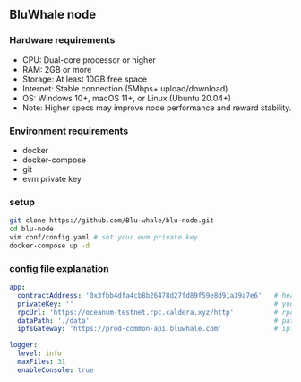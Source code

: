 ## BluWhale node

### Hardware requirements
- CPU: Dual-core processor or higher
- RAM: 2GB or more
- Storage: At least 10GB free space
- Internet: Stable connection (5Mbps+ upload/download)
- OS: Windows 10+, macOS 11+, or Linux (Ubuntu 20.04+)
- Note: Higher specs may improve node performance and reward stability.


### Environment requirements
- docker
- docker-compose
- git
- evm private key

### setup
```bash
git clone https://github.com/Blu-whale/blu-node.git
cd blu-node
vim conf/config.yaml # set your evm private key
docker-compose up -d
```


### config file explanation
```yaml
app:
  contractAddress: '0x3fbb4dfa4cb8b26478d27fd89f59e8d91a39a7e6'   # heartbeat contract address
  privateKey: ''                                                  # your evm private key
  rpcUrl: 'https://oceanum-testnet.rpc.caldera.xyz/http'          # rpc url of bluWhale chain
  dataPath: './data'                                              # path to store data
  ipfsGateway: 'https://prod-common-api.bluwhale.com'             # ipfs gateway url(eg:https://ipfs.io), https://prod-common-api.bluwhale.com is recommended,faster than ipfs.io

logger:
  level: info
  maxFiles: 31
  enableConsole: true

```
